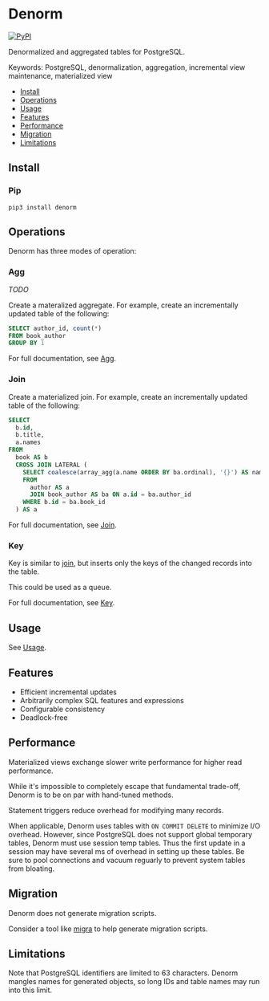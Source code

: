 # Denorm

[![PyPI](https://img.shields.io/pypi/v/denorm)](https://pypi.org/project/denorm/)

Denormalized and aggregated tables for PostgreSQL.

Keywords: PostgreSQL, denormalization, aggregation, incremental view
maintenance, materialized view

<!-- START doctoc generated TOC please keep comment here to allow auto update -->
<!-- DON'T EDIT THIS SECTION, INSTEAD RE-RUN doctoc TO UPDATE -->

- [Install](#install)
- [Operations](#operations)
- [Usage](#usage)
- [Features](#features)
- [Performance](#performance)
- [Migration](#migration)
- [Limitations](#limitations)

<!-- END doctoc generated TOC please keep comment here to allow auto update -->

## Install

### Pip

```
pip3 install denorm
```

## Operations

Denorm has three modes of operation:

### Agg

_TODO_

Create a materalized aggregate. For example, create an incrementally updated
table of the following:

```sql
SELECT author_id, count(*)
FROM book_author
GROUP BY 1
```

For full documentation, see [Agg](doc/agg.md).

### Join

Create a materialized join. For example, create an incrementally updated table
of the following:

```sql
SELECT
  b.id,
  b.title,
  a.names
FROM
  book AS b
  CROSS JOIN LATERAL (
    SELECT coalesce(array_agg(a.name ORDER BY ba.ordinal), '{}') AS names
    FROM
      author AS a
      JOIN book_author AS ba ON a.id = ba.author_id
    WHERE b.id = ba.book_id
  ) AS a
```

For full documentation, see [Join](doc/join.md).

### Key

Key is similar to [join](#join), but inserts only the keys of the changed
records into the table.

This could be used as a queue.

For full documentation, see [Key](doc/key.md).

## Usage

See [Usage](doc/usage.md).

## Features

- Efficient incremental updates
- Arbitrarily complex SQL features and expressions
- Configurable consistency
- Deadlock-free

## Performance

Materialized views exchange slower write performance for higher read
performance.

While it's impossible to completely escape that fundamental trade-off, Denorm is
to be on par with hand-tuned methods.

Statement triggers reduce overhead for modifying many records.

When applicable, Denorm uses tables with `ON COMMIT DELETE` to minimize I/O
overhead. However, since PostgreSQL does not support global temporary tables,
Denorm must use session temp tables. Thus the first update in a session may have
several ms of overhead in setting up these tables. Be sure to pool connections
and vacuum reguarly to prevent system tables from bloating.

## Migration

Denorm does not generate migration scripts.

Consider a tool like [migra](https://databaseci.com/docs/migra) to help generate
migration scripts.

## Limitations

Note that PostgreSQL identifiers are limited to 63 characters. Denorm mangles
names for generated objects, so long IDs and table names may run into this
limit.
